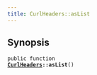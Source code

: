 ```yaml
---
title: CurlHeaders::asList
---
```


## Synopsis

<code>public function <b><a href="CurlHeaders">CurlHeaders</a>::asList</b>()</code>

